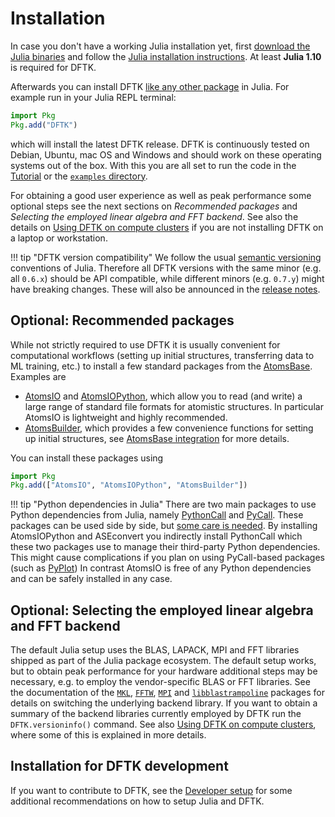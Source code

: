 # Installation

In case you don't have a working Julia installation yet, first
[download the Julia binaries](https://julialang.org/downloads/)
and follow the [Julia installation instructions](https://julialang.org/downloads/platform/).
At least **Julia 1.10** is required for DFTK.

Afterwards you can install DFTK
[like any other package](https://julialang.github.io/Pkg.jl/v1/getting-started/)
in Julia. For example run in your Julia REPL terminal:
```julia
import Pkg
Pkg.add("DFTK")
```
which will install the latest DFTK release.
DFTK is continuously tested on Debian, Ubuntu, mac OS and Windows and should work on
these operating systems out of the box.
With this you are all set to run the code in the [Tutorial](@ref) or the
[`examples` directory](https://dftk.org/tree/master/examples).

For obtaining a good user experience as well as peak performance
some optional steps see the next sections on *Recommended packages*
and *Selecting the employed linear algebra and FFT backend*.
See also the details on [Using DFTK on compute clusters](@ref)
if you are not installing DFTK on a laptop or workstation.

!!! tip "DFTK version compatibility"
    We follow the usual [semantic versioning](https://semver.org/) conventions of Julia.
    Therefore all DFTK versions with the same minor (e.g. all `0.6.x`) should be
    API compatible, while different minors (e.g. `0.7.y`) might have breaking changes.
    These will also be announced in the [release notes](https://github.com/JuliaMolSim/DFTK.jl/releases).

## Optional: Recommended packages
While not strictly required to use DFTK it is usually convenient for computational
workflows (setting up initial structures, transferring data to ML training, etc.)
to install a few standard packages from the [AtomsBase](https://github.com/JuliaMolSim/AtomsBase.jl).
Examples are
- [AtomsIO](https://github.com/mfherbst/AtomsIO.jl) and
  [AtomsIOPython](https://github.com/mfherbst/AtomsIO.jl),
  which allow you to read (and write) a large range of standard file formats
  for atomistic structures. In particular AtomsIO is lightweight and highly recommended.
- [AtomsBuilder](https://github.com/JuliaMolSim/AtomsBuilder.jl),
  which provides a few convenience functions for setting up initial structures,
  see [AtomsBase integration](@ref) for more details.

You can install these packages using
```julia
import Pkg
Pkg.add(["AtomsIO", "AtomsIOPython", "AtomsBuilder"])
```

!!! tip "Python dependencies in Julia"
    There are two main packages to use Python dependencies from Julia,
    namely [PythonCall](https://cjdoris.github.io/PythonCall.jl)
    and [PyCall](https://github.com/JuliaPy/PyCall.jl).
    These packages can be used side by side,
    but [some care is needed](https://cjdoris.github.io/PythonCall.jl/stable/pycall/).
    By installing AtomsIOPython and ASEconvert you indirectly install PythonCall
    which these two packages use to manage their third-party Python dependencies.
    This might cause complications if you plan on using PyCall-based packages
    (such as [PyPlot](https://github.com/JuliaPy/PyPlot.jl))
    In contrast AtomsIO is free of any Python dependencies and can be safely
    installed in any case.

## Optional: Selecting the employed linear algebra and FFT backend
The default Julia setup uses the BLAS, LAPACK, MPI and FFT libraries shipped as part
of the Julia package ecosystem.
The default setup works, but to obtain peak performance
for your hardware additional steps may be necessary, e.g. to employ the vendor-specific
BLAS or FFT libraries. See the documentation of the
[`MKL`](https://github.com/JuliaLinearAlgebra/MKL.jl),
[`FFTW`](https://juliamath.github.io/FFTW.jl/stable/),
[`MPI`](https://juliaparallel.org/MPI.jl/stable/configuration/#configure_system_binary)
and
[`libblastrampoline`](https://github.com/JuliaLinearAlgebra/libblastrampoline)
packages for details on switching the underlying backend library.
If you want to obtain a summary of the backend libraries currently employed
by DFTK run the `DFTK.versioninfo()` command.
See also [Using DFTK on compute clusters](@ref), where some of this is explained
in more details.

## Installation for DFTK development
If you want to contribute to DFTK, see the [Developer setup](@ref)
for some additional recommendations on how to setup Julia and DFTK.
